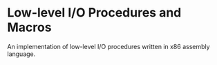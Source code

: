 # Low-level I/O Procedures and Macros
An implementation of low-level I/O procedures written in x86 assembly language.

